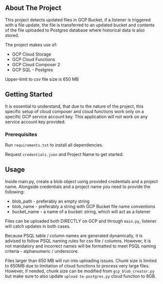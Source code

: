 ## About The Project

This project detects updated files in GCP Bucket, if a listener is triggered with a file update, the file is transferred to an updated bucket and contents of the file uploaded to Postgres database where historical data is also stored.

The project makes use of:
* GCP Cloud Storage
* GCP Cloud Functions
* GCP Cloud Composer 2
* GCP SQL - Postgres

Upper-limit to csv file size is 650 MB

## Getting Started

It is essential to understand, that due to the nature of the project, this specific setup of cloud composer and cloud functions work only on a specific GCP service account key. This application will not work on any service account key provided.

### Prerequisites

Run `requirements.txt` to install all dependencies.

Request `credentials.json` and Project Name to get started.


## Usage

Inside main.py, create a blob object using provided credentials and a project name. Alongside credentials and a project name you need to provide the following:
* blob_path - preferably an empty string
* blob_name - preferably a string with GCP Bucket file name conventions
* bucket_name - a name of a bucket: string, which will act as a listener

Files can be uploaded both DIRECTLY on GCP and through `main.py`, listener will catch updates in both cases.

Because PSQL table / column names are generated dynamically, it is advised to follow PSQL naming rules for csv file / columns. However, it is not mandatory and incorrect names will be formatted to meet PSQL naming criteria - alphanumeric / underscore.

Files larger than 650 MB will run into uploading issues. Chunk size is limited to 650MB due to limitation of cloud functions to process very large files. However, if needed, chunk size can be modified from `gcp_blob_creator.py` but make sure to also update `upload-to-postgres.py` cloud function to 8GB.


